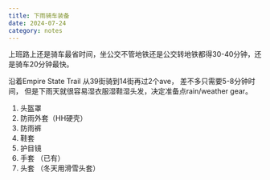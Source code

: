 ```yaml
---
title: 下雨骑车装备
date: 2024-07-24
category: notes
---
```


上班路上还是骑车最省时间，坐公交不管地铁还是公交转地铁都得30-40分钟，还是骑车20分钟最快。

沿着Empire State Trail 从39街骑到14街再过2个ave， 差不多只需要5-8分钟时间， 但是下雨天就很容易湿衣服湿鞋湿头发，决定准备点rain/weather gear。

1. 头盔罩 
2. 防雨外套（HH硬壳）
3. 防雨裤 
4. 鞋套
5. 护目镜
6. 手套 （已有）
7. 头套 （冬天用滑雪头套）